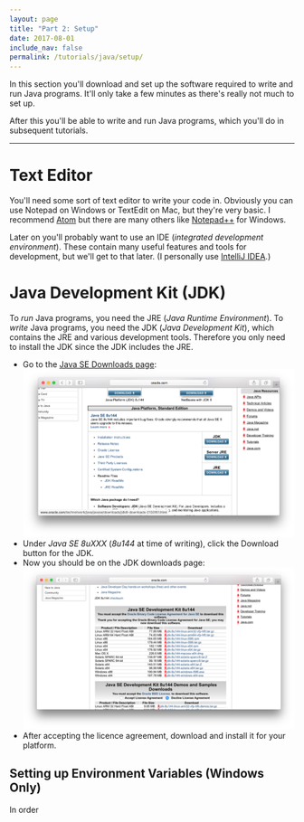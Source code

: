 ```yaml
---
layout: page
title: "Part 2: Setup"
date: 2017-08-01
include_nav: false
permalink: /tutorials/java/setup/
---
```

In this section you'll download and set up the software required to write and run Java programs. It'll only take a few minutes as there's really not much to set up.

After this you'll be able to write and run Java programs, which you'll do in subsequent tutorials.

---

# Text Editor
You'll need some sort of text editor to write your code in. Obviously you can use Notepad on Windows or TextEdit on Mac, but they're very basic. I recommend [Atom](https://atom.io/) but there are many others like [Notepad++](https://notepad-plus-plus.org/) for Windows.

Later on you'll probably want to use an IDE (*integrated development environment*). These contain many useful features and tools for development, but we'll get to that later. (I personally use [IntelliJ IDEA](https://www.jetbrains.com/idea/).)

# Java Development Kit (JDK)
To *run* Java programs, you need the JRE (*Java Runtime Environment*). To *write* Java programs, you need the JDK (*Java Development Kit*), which contains the JRE and various development tools. Therefore you only need to install the JDK since the JDK includes the JRE.

* Go to the [Java SE Downloads page](http://www.oracle.com/technetwork/java/javase/downloads/index.html):
  ![Screenshot of Java SE downloads page](/assets/java-tutorial-part2-image1.png)
* Under *Java SE 8uXXX* (*8u144* at time of writing), click the Download button for the JDK.
* Now you should be on the JDK downloads page:
  ![Screenshot of JDK downloads page](/assets/java-tutorial-part2-image2.png)
* After accepting the licence agreement, download and install it for your platform.

## Setting up Environment Variables (Windows Only)
In order
